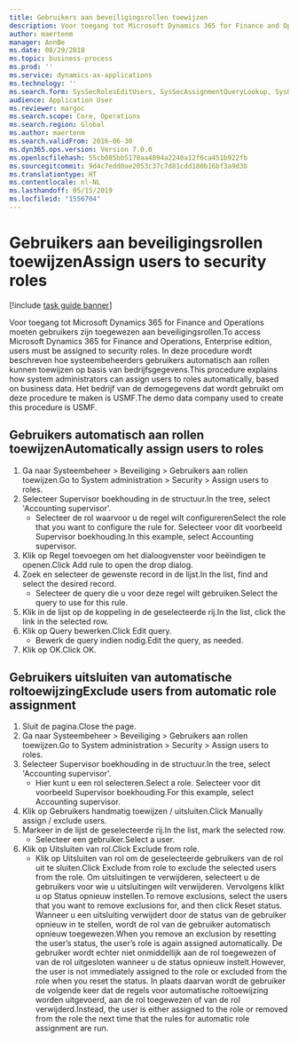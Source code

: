 ```yaml
---
title: Gebruikers aan beveiligingsrollen toewijzen
description: Voor toegang tot Microsoft Dynamics 365 for Finance and Operations moeten gebruikers zijn toegewezen aan beveiligingsrollen.
author: maertenm
manager: AnnBe
ms.date: 08/29/2018
ms.topic: business-process
ms.prod: ''
ms.service: dynamics-ax-applications
ms.technology: ''
ms.search.form: SysSecRolesEditUsers, SysSecAssignmentQueryLookup, SysQueryForm, SysSecRoleExcludeUsers
audience: Application User
ms.reviewer: margoc
ms.search.scope: Core, Operations
ms.search.region: Global
ms.author: maertenm
ms.search.validFrom: 2016-06-30
ms.dyn365.ops.version: Version 7.0.0
ms.openlocfilehash: 55cb085bb5170aa4894a2240a12f6ca451b922fb
ms.sourcegitcommit: 9d4c7edd0ae2053c37c7d81cdd180b16bf3a9d3b
ms.translationtype: HT
ms.contentlocale: nl-NL
ms.lasthandoff: 05/15/2019
ms.locfileid: "1556704"
---
```

# <a name="assign-users-to-security-roles"></a><span data-ttu-id="0491e-103">Gebruikers aan beveiligingsrollen toewijzen</span><span class="sxs-lookup"><span data-stu-id="0491e-103">Assign users to security roles</span></span>

[!include [task guide banner](../../includes/task-guide-banner.md)]

<span data-ttu-id="0491e-104">Voor toegang tot Microsoft Dynamics 365 for Finance and Operations moeten gebruikers zijn toegewezen aan beveiligingsrollen.</span><span class="sxs-lookup"><span data-stu-id="0491e-104">To access Microsoft Dynamics 365 for Finance and Operations, Enterprise edition, users must be assigned to security roles.</span></span> <span data-ttu-id="0491e-105">In deze procedure wordt beschreven hoe systeembeheerders gebruikers automatisch aan rollen kunnen toewijzen op basis van bedrijfsgegevens.</span><span class="sxs-lookup"><span data-stu-id="0491e-105">This procedure explains how system administrators can assign users to roles automatically, based on business data.</span></span> <span data-ttu-id="0491e-106">Het bedrijf van de demogegevens dat wordt gebruikt om deze procedure te maken is USMF.</span><span class="sxs-lookup"><span data-stu-id="0491e-106">The demo data company used to create this procedure is USMF.</span></span>


## <a name="automatically-assign-users-to-roles"></a><span data-ttu-id="0491e-107">Gebruikers automatisch aan rollen toewijzen</span><span class="sxs-lookup"><span data-stu-id="0491e-107">Automatically assign users to roles</span></span>
1. <span data-ttu-id="0491e-108">Ga naar Systeembeheer > Beveiliging > Gebruikers aan rollen toewijzen.</span><span class="sxs-lookup"><span data-stu-id="0491e-108">Go to System administration > Security > Assign users to roles.</span></span>
2. <span data-ttu-id="0491e-109">Selecteer Supervisor boekhouding in de structuur.</span><span class="sxs-lookup"><span data-stu-id="0491e-109">In the tree, select 'Accounting supervisor'.</span></span>
    * <span data-ttu-id="0491e-110">Selecteer de rol waarvoor u de regel wilt configureren</span><span class="sxs-lookup"><span data-stu-id="0491e-110">Select the role that you want to configure the rule for.</span></span> <span data-ttu-id="0491e-111">Selecteer voor dit voorbeeld Supervisor boekhouding.</span><span class="sxs-lookup"><span data-stu-id="0491e-111">In this example, select Accounting supervisor.</span></span>  
3. <span data-ttu-id="0491e-112">Klik op Regel toevoegen om het dialoogvenster voor beëindigen te openen.</span><span class="sxs-lookup"><span data-stu-id="0491e-112">Click Add rule to open the drop dialog.</span></span>
4. <span data-ttu-id="0491e-113">Zoek en selecteer de gewenste record in de lijst.</span><span class="sxs-lookup"><span data-stu-id="0491e-113">In the list, find and select the desired record.</span></span>
    * <span data-ttu-id="0491e-114">Selecteer de query die u voor deze regel wilt gebruiken.</span><span class="sxs-lookup"><span data-stu-id="0491e-114">Select the query to use for this rule.</span></span>  
5. <span data-ttu-id="0491e-115">Klik in de lijst op de koppeling in de geselecteerde rij.</span><span class="sxs-lookup"><span data-stu-id="0491e-115">In the list, click the link in the selected row.</span></span>
6. <span data-ttu-id="0491e-116">Klik op Query bewerken.</span><span class="sxs-lookup"><span data-stu-id="0491e-116">Click Edit query.</span></span>
    * <span data-ttu-id="0491e-117">Bewerk de query indien nodig.</span><span class="sxs-lookup"><span data-stu-id="0491e-117">Edit the query, as needed.</span></span>  
7. <span data-ttu-id="0491e-118">Klik op OK.</span><span class="sxs-lookup"><span data-stu-id="0491e-118">Click OK.</span></span>

## <a name="exclude-users-from-automatic-role-assignment"></a><span data-ttu-id="0491e-119">Gebruikers uitsluiten van automatische roltoewijzing</span><span class="sxs-lookup"><span data-stu-id="0491e-119">Exclude users from automatic role assignment</span></span>
1. <span data-ttu-id="0491e-120">Sluit de pagina.</span><span class="sxs-lookup"><span data-stu-id="0491e-120">Close the page.</span></span>
2. <span data-ttu-id="0491e-121">Ga naar Systeembeheer > Beveiliging > Gebruikers aan rollen toewijzen.</span><span class="sxs-lookup"><span data-stu-id="0491e-121">Go to System administration > Security > Assign users to roles.</span></span>
3. <span data-ttu-id="0491e-122">Selecteer Supervisor boekhouding in de structuur.</span><span class="sxs-lookup"><span data-stu-id="0491e-122">In the tree, select 'Accounting supervisor'.</span></span>
    * <span data-ttu-id="0491e-123">Hier kunt u een rol selecteren.</span><span class="sxs-lookup"><span data-stu-id="0491e-123">Select a role.</span></span> <span data-ttu-id="0491e-124">Selecteer voor dit voorbeeld Supervisor boekhouding.</span><span class="sxs-lookup"><span data-stu-id="0491e-124">For this example, select Accounting supervisor.</span></span>  
4. <span data-ttu-id="0491e-125">Klik op Gebruikers handmatig toewijzen / uitsluiten.</span><span class="sxs-lookup"><span data-stu-id="0491e-125">Click Manually assign / exclude users.</span></span>
5. <span data-ttu-id="0491e-126">Markeer in de lijst de geselecteerde rij.</span><span class="sxs-lookup"><span data-stu-id="0491e-126">In the list, mark the selected row.</span></span>
    * <span data-ttu-id="0491e-127">Selecteer een gebruiker.</span><span class="sxs-lookup"><span data-stu-id="0491e-127">Select a user.</span></span>  
6. <span data-ttu-id="0491e-128">Klik op Uitsluiten van rol.</span><span class="sxs-lookup"><span data-stu-id="0491e-128">Click Exclude from role.</span></span>
    * <span data-ttu-id="0491e-129">Klik op Uitsluiten van rol om de geselecteerde gebruikers van de rol uit te sluiten.</span><span class="sxs-lookup"><span data-stu-id="0491e-129">Click Exclude from role to exclude the selected users from the role.</span></span> <span data-ttu-id="0491e-130">Om uitsluitingen te verwijderen, selecteert u de gebruikers voor wie u uitsluitingen wilt verwijderen. Vervolgens klikt u op Status opnieuw instellen.</span><span class="sxs-lookup"><span data-stu-id="0491e-130">To remove exclusions, select the users that you want to remove exclusions for, and then click Reset status.</span></span> <span data-ttu-id="0491e-131">Wanneer u een uitsluiting verwijdert door de status van de gebruiker opnieuw in te stellen, wordt de rol van de gebruiker automatisch opnieuw toegewezen.</span><span class="sxs-lookup"><span data-stu-id="0491e-131">When you remove an exclusion by resetting the user’s status, the user’s role is again assigned automatically.</span></span> <span data-ttu-id="0491e-132">De gebruiker wordt echter niet onmiddellijk aan de rol toegewezen of van de rol uitgesloten wanneer u de status opnieuw instelt.</span><span class="sxs-lookup"><span data-stu-id="0491e-132">However, the user is not immediately assigned to the role or excluded from the role when you reset the status.</span></span> <span data-ttu-id="0491e-133">In plaats daarvan wordt de gebruiker de volgende keer dat de regels voor automatische roltoewijzing worden uitgevoerd, aan de rol toegewezen of van de rol verwijderd.</span><span class="sxs-lookup"><span data-stu-id="0491e-133">Instead, the user is either assigned to the role or removed from the role the next time that the rules for automatic role assignment are run.</span></span>  

